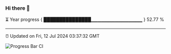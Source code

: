 ### Hi there 👋

⏳ Year progress { ███████████████▁▁▁▁▁▁▁▁▁▁▁▁▁▁▁ } 52.77 %

---

⏰ Updated on Fri, 12 Jul 2024 03:37:32 GMT

![Progress Bar CI](https://github.com/IshwaranRudhara/GIT-ACTION/workflows/Progress%20Bar%20CI/badge.svg)
